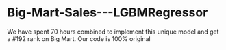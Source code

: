 # Big-Mart-Sales---LGBMRegressor
We have spent 70 hours combined to implement this unique model and get a #192 rank on Big Mart. Our code is 100% original
